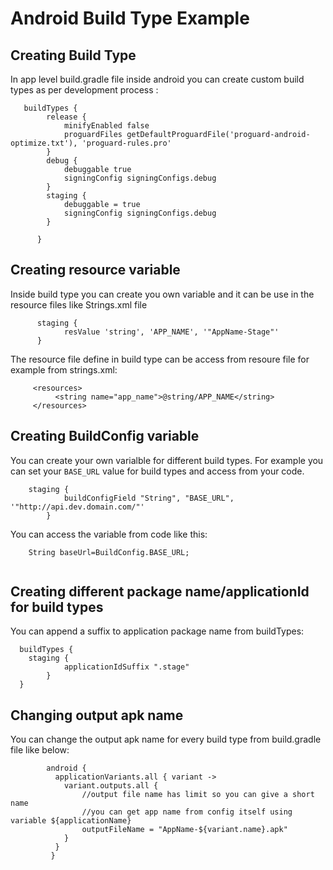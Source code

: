 Android Build Type Example
===================================

Creating Build Type
--------------
In app level build.gradle file inside android you can create custom build types as per development process :
<br/>
```
   buildTypes {
        release {
            minifyEnabled false
            proguardFiles getDefaultProguardFile('proguard-android-optimize.txt'), 'proguard-rules.pro'
        }
        debug {
            debuggable true
            signingConfig signingConfigs.debug
        }
        staging {
            debuggable = true
            signingConfig signingConfigs.debug
        }
        
      }
 ```

Creating resource variable
--------------
Inside build type you can create you own variable and it can be use in the resource files like Strings.xml file
<br/>
```
      staging {
            resValue 'string', 'APP_NAME', '"AppName-Stage"'
      }
 ```
 The resource file define in build type can be access from resoure file for example from strings.xml:
 <br/>
 ```
      <resources>
           <string name="app_name">@string/APP_NAME</string>
      </resources>
 
 ```

Creating BuildConfig variable
--------------
You can create your own varialble for different build types. For example you can set your `BASE_URL` value for build types and access from your code.
<br>
```
    staging {
            buildConfigField "String", "BASE_URL", '"http://api.dev.domain.com/"'
        }

```
You can access the variable from code like this:

```
    String baseUrl=BuildConfig.BASE_URL;
    
```

Creating different package name/applicationId for build types
--------------

You can append a suffix to application package name from buildTypes:

```
  buildTypes {
    staging {
            applicationIdSuffix ".stage"
        }
  }       
```
Changing output apk name 
--------------
You can change the output apk name for every build type from build.gradle file like below:
<br/>

```
        android {
          applicationVariants.all { variant ->
            variant.outputs.all {
                //output file name has limit so you can give a short name
                //you can get app name from config itself using variable ${applicationName}
                outputFileName = "AppName-${variant.name}.apk"
            }
          }
         }
```
